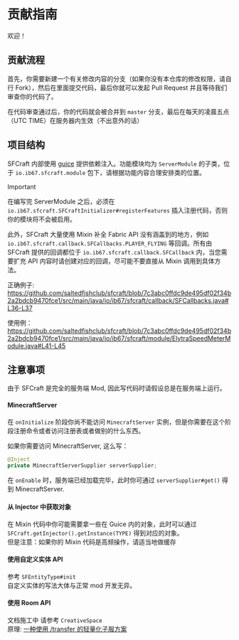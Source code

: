 # 贡献指南

欢迎！

## 贡献流程
首先，你需要新建一个有关修改内容的分支（如果你没有本仓库的修改权限，请自行 Fork），然后在里面提交代码，最后你就可以发起 Pull Request 并且等待我们审查你的代码了。

在代码审查通过后，你的代码就会被合并到 `master` 分支，最后在每天的凌晨五点 （UTC TIME）在服务器内生效（不出意外的话）

## 项目结构
SFCraft 内部使用 [guice](https://github.com/google/guice) 提供依赖注入。功能模块均为 `ServerModule` 的子类，位于 `io.ib67.sfcraft.module` 包下，请根据功能内容合理安排类的位置。

> [!IMPORTANT]     
> 在编写完 ServerModule 之后，必须在 `io.ib67.sfcraft.SFCraftInitializer#registerFeatures` 插入注册代码，否则你的模块将不会被启用。

此外，SFCraft 大量使用 Mixin 补全 Fabric API 没有涵盖到的地方，例如 `io.ib67.sfcraft.callback.SFCallbacks.PLAYER_FLYING` 等回调。所有由 SFCraft 提供的回调都位于 `io.ib67.sfcraft.callback.SFCallback` 内，当您需要扩充 API 内容时请创建对应的回调，尽可能不要直接从 Mixin 调用到具体方法。

正确例子:  
https://github.com/saltedfishclub/sfcraft/blob/7c3abc0ffdc9de495df02f34b2a2bdcb9470fce1/src/main/java/io/ib67/sfcraft/callback/SFCallbacks.java#L36-L37

使用例：  
https://github.com/saltedfishclub/sfcraft/blob/7c3abc0ffdc9de495df02f34b2a2bdcb9470fce1/src/main/java/io/ib67/sfcraft/module/ElytraSpeedMeterModule.java#L41-L45

## 注意事项

由于 SFCraft 是完全的服务端 Mod, 因此写代码时请假设总是在服务端上运行。

#### MinecraftServer

在 `onInitialize` 阶段你尚不能访问 `MinecraftServer` 实例，但是你需要在这个阶段注册命令或者访问注册表或者做别的什么东西。

如果你需要访问 MinecraftServer, 这么写：
```java
@Inject
private MinecraftServerSupplier serverSupplier;
```

在 `onEnable` 时，服务端已经加载完毕，此时你可通过 `serverSupplier#get()` 得到 MinecraftServer.

#### 从 Injector 中获取对象

在 Mixin 代码中你可能需要拿一些在 Guice 内的对象，此时可以通过 `SFCraft.getInjector().getInstance(TYPE)` 得到对应的对象。  
但是注意：如果你的 Mixin 代码是高频操作，请适当地做缓存

#### 使用自定义实体 API

参考 `SFEntityType#init`  
自定义实体的写法大体与正常 mod 开发无异。

#### 使用 Room API

文档施工中
请参考 `CreativeSpace`  
原理: [一种使用 /transfer 的轻量化子服方案](https://blog.0w0.ing/2024/07/17/multiserver-based-on-one-utilizing-transfer/)